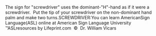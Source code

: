 The sign for "screwdriver" uses the dominant-"H"-hand 
			as if it were a screwdriver.  Put the tip of your screwdriver 
			on the non-dominant hand palm and make two turns.SCREWDRIVER:You can learn 
		AmericanSign 
		Language(ASL) online at American Sign Language University ™ASLresources by Lifeprint.com  ©  Dr. William Vicars